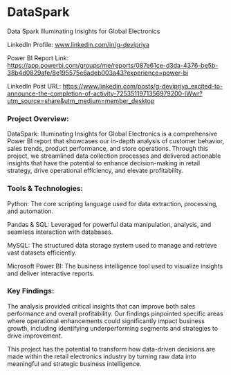 # DataSpark

Data Spark Illuminating Insights for Global Electronics

LinkedIn Profile: www.linkedin.com/in/g-devipriya

Power BI Report Link: https://app.powerbi.com/groups/me/reports/087e61ce-d3da-4376-be5b-38b4d0829afe/8e195575e6adeb003a43?experience=power-bi

LinkedIn Post URL: https://www.linkedin.com/posts/g-devipriya_excited-to-announce-the-completion-of-activity-7253511971356979200-lWwr?utm_source=share&utm_medium=member_desktop

### Project Overview:

DataSpark: Illuminating Insights for Global Electronics is a comprehensive Power BI report that showcases our in-depth analysis of customer behavior, sales trends, product performance, and store operations. Through this project, we streamlined data collection processes and delivered actionable insights that have the potential to enhance decision-making in retail strategy, drive operational efficiency, and elevate profitability.

### Tools & Technologies:

Python: The core scripting language used for data extraction, processing, and automation.

Pandas & SQL: Leveraged for powerful data manipulation, analysis, and seamless interaction with databases.

MySQL: The structured data storage system used to manage and retrieve vast datasets efficiently.

Microsoft Power BI: The business intelligence tool used to visualize insights and deliver interactive reports.

### Key Findings:

The analysis provided critical insights that can improve both sales performance and overall profitability. Our findings pinpointed specific areas where operational enhancements could significantly impact business growth, including identifying underperforming segments and strategies to drive improvement.

This project has the potential to transform how data-driven decisions are made within the retail electronics industry by turning raw data into meaningful and strategic business intelligence.
